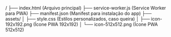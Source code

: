 /
├── index.html        (Arquivo principal)
├── service-worker.js (Service Worker para PWA)
├── manifest.json     (Manifest para instalação do app)
├── assets/
│   ├── style.css     (Estilos personalizados, caso queira)
│   ├── icon-192x192.png (Ícone PWA 192x192)
│   └── icon-512x512.png (Ícone PWA 512x512)
